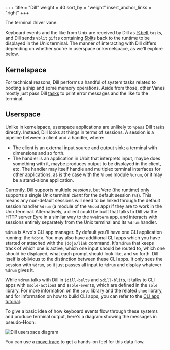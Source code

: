 +++
title = "Dill"
weight = 40
sort_by = "weight"
insert_anchor_links = "right"
+++

The terminal driver vane.

Keyboard events and the like from Unix are received by Dill as [%belt](/system/kernel/dill/reference/tasks#belt) `task`s, and Dill sends `%blit` `gift`s containing [$blit](/system/kernel/dill/reference/data-types#blit)s back to the runtime to be displayed in the Unix terminal. The manner of interacting with Dill differs depending on whether you're in userspace or kernelspace, as we'll explore below.

## Kernelspace

For technical reasons, Dill performs a handful of system tasks related to booting a ship and some memory operations. Aside from those, other Vanes mostly just pass Dill [tasks](/system/kernel/dill/reference/tasks) to print error messages and the like to the terminal.

## Userspace

Unlike in kernelspace, userspace applications are unlikely to `%pass` Dill `task`s directly. Instead, Dill looks at things in terms of sessions. A session is a pipeline between a client and a handler, where:

- The client is an external input source and output sink; a terminal with dimensions and so forth.
- The handler is an application in Urbit that interprets input, maybe does something with it, maybe produces output to be displayed in the client, etc. The handler may itself handle and multiplex terminal interfaces for other applications, as is the case with the `%hood` module `%drum`, or it may be a stand-alone application.

Currently, Dill supports multiple *sessions*, but Vere (the runtime) only supports a single Unix terminal *client* for the default session (`%$`). This means any non-default sessions will need to be linked through the default session handler `%drum` (a module of the `%hood` app) if they are to work in the Unix terminal. Alternatively, a client could be built that talks to Dill via the HTTP server Eyre in a similar way to the `%webterm` app, and interacts with sessions entirely separately from the Unix terminal and its `%drum` handler.

`%drum` is Arvo's CLI app manager. By default you'll have one CLI application running: the `%dojo`. You may also have additional CLI apps which you have started or attached with the `|dojo/link` command. It's `%drum` that keeps track of which one is active, which one input should be routed to, which one should be displayed, what each prompt should look like, and so forth. Dill itself is oblivious to the distinction between these CLI apps. It only sees the session with `%drum`, so it just passes all input to `%drum` and display whatever `%drum` gives it.

While `%drum` talks with Dill in `$dill-belt`s and `$dill-blit`s, it talks to CLI apps with `$sole-action`s and `$sole-event`s, which are defined in the `sole` library. For more information on the `sole` library and the related `shoe` library, and for information on how to build CLI apps, you can refer to the [CLI app tutorial](/userspace/apps/guides/cli-tutorial).

To give a basic idea of how keyboard events flow through these systems and produce terminal output, here's a diagram showing the messages in pseudo-Hoon:

![Dill userspace diagram](https://media.urbit.org/docs/arvo/dill/dill-userspace.svg)

You can use a [move trace](/system/kernel/arvo/guides/move-trace) to get a hands-on feel for this data flow.

